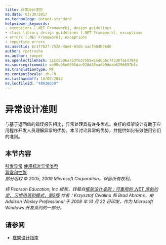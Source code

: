 ```yaml
---
title: 异常设计准则
ms.date: 03/30/2017
ms.technology: dotnet-standard
helpviewer_keywords:
- exceptions [.NET Framework], design guidelines
- class library design guidelines [.NET Framework], exceptions
- errors [.NET Framework], exceptions
- reporting errors
ms.assetid: bc177b2f-7528-4ae4-83db-aacfb04b86d0
author: rpetrusha
ms.author: ronpet
ms.openlocfilehash: 51cc5296a7b3f6d75b5e56d6bbc74330fa147848
ms.sourcegitcommit: ea00c05e0995dae928d48ead99ddab6296097b4c
ms.translationtype: MT
ms.contentlocale: zh-CN
ms.lasthandoff: 10/02/2018
ms.locfileid: "48030650"
---
```

# <a name="design-guidelines-for-exceptions"></a>异常设计准则
与基于返回值的错误报告相比，异常处理具有许多优点。良好的框架设计有助于应用程序开发人员理解异常的优势。本节讨论异常的优势，并提供如何有效使用它们的准则。
  
## <a name="in-this-section"></a>本节内容  
 [引发异常](../../../docs/standard/design-guidelines/exception-throwing.md) 
 [使用标准异常类型](../../../docs/standard/design-guidelines/using-standard-exception-types.md)  
 [异常和性能](../../../docs/standard/design-guidelines/exceptions-and-performance.md)  
 *部分版权 © 2005, 2009 Microsoft Corporation。保留所有权利。*  
  
 *经 Pearson Education, Inc 授权，转载自[框架设计准则：可重用的 .NET 库的约定、习惯用语和模式，第2版](https://www.informit.com/store/framework-design-guidelines-conventions-idioms-and-9780321545619) 作者：Krzysztof Cwalina 和 Brad Abrams，由 Addison Wesley Professional 于 2008 年 10 月 22 日印发，作为 Microsoft Windows 开发系列的一部分。*  
  
## <a name="see-also"></a>请参阅

- [框架设计指南](../../../docs/standard/design-guidelines/index.md)
